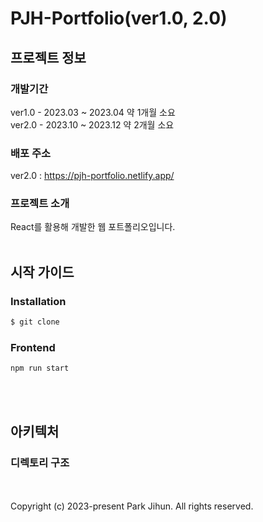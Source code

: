 # PJH-Portfolio(ver1.0, 2.0)

## 프로젝트 정보

### 개발기간
<p>
  ver1.0 - 2023.03 ~ 2023.04 약 1개월 소요<br/>
  ver2.0 - 2023.10 ~ 2023.12 약 2개월 소요
</p>

### 배포 주소
ver2.0 : https://pjh-portfolio.netlify.app/

### 프로젝트 소개
<p>
  React를 활용해 개발한 웹 포트폴리오입니다.<br/><br/>
</p>

## 시작 가이드

### Installation
```bash
$ git clone
```

### Frontend
```
npm run start
```
<br/><br/>

## 아키텍처

### 디렉토리 구조
<br/><br/>
Copyright (c) 2023-present Park Jihun. All rights reserved.
